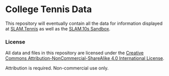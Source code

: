 # College Tennis Data

This repository will eventually contain all the data for information displayed at [SLAM.Tennis](https://www.slam.tennis/teams/rankings.asp) as well as the [SLAM.10s Sandbox](https://slam10s.github.io/playground/).

### License

All data and files in this repository are licensed under the [Creative Commons Attribution-NonCommercial-ShareAlike 4.0 International License](http://creativecommons.org/licenses/by-nc-sa/4.0/).

Attribution is required. Non-commercial use only.
